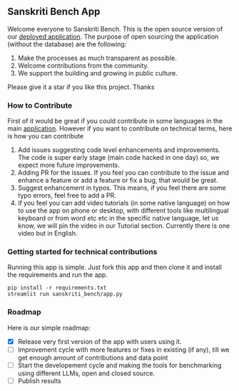 ## Sanskriti Bench App 

Welcome everyone to Sanskriti Bench. This is the open source version of our [deployed application](https://sanskritiai.streamlit.app). The purpose of open sourcing the application (without the database) are the following:

1. Make the processes as much transparent as possible.
2. Welcome contributions from the community.
3. We support the building and growing in public culture.

Please give it a star if you like this project. Thanks 

### How to Contribute

First of it would be great if you could contribute in some languages in the main [application](https://sanskritiai.streamlit.app). However if you want to contribute on technical terms, here is how you can contribute

1. Add issues suggesting code level enhancements and improvements. The code is super early stage (main code hacked in one day) so, we expect more future improvements.
2. Adding PR for the issues. If you feel you can contribute to the issue and enhance a feature or add a feature or fix a bug, that would be great.
3. Suggest enhancement in typos. This means, if you feel there are some typo errors, feel free to add a PR.
4. if you feel you can add video tutorials (in some native language) on how to use the app on phone or desktop, with different tools like multilingual keyboard or from word etc etc in the specific native language, let us know, we will pin the video in our Tutorial section. Currently there is one video but in English.

### Getting started for technical contributions

Running this app is simple. Just fork this app and then clone it and install the requirements and run the app. 

```
pip install -r requirements.txt
streamlit run sanskriti_bench/app.py
```

### Roadmap

Here is our simple roadmap:

- [X] Release very first version of the app with users using it.
- [ ] Improvement cycle with more features or fixes in existing (if any), till we get enough amount of contributions and data point
- [ ] Start the developement cycle and making the tools for benchmarking using different LLMs, open and closed source.
- [ ] Publish results
